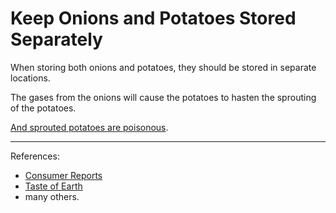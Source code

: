 # Keep Onions and Potatoes Stored Separately

When storing both onions and potatoes, they should be stored in separate 
locations.

The gases from the onions will cause the potatoes to hasten the sprouting of the
potatoes.

[And sprouted potatoes are poisonous](./sprouted-potatoes-can-be-poisonous.md).

---

References:

- [Consumer Reports](https://www.consumerreports.org/consumerist/keep-your-onions-garlic-separated-and-other-tips-for-storing-fruits-vegetables/)
- [Taste of Earth](https://www.tasteofhome.com/article/how-to-store-potatoes-and-onions/)
- many others.
